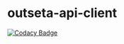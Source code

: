 # outseta-api-client
[![Codacy Badge](https://api.codacy.com/project/badge/Grade/92acabe7bc8140fdacda0ecbf7d99401)](https://app.codacy.com/gh/tiltcamp/outseta-api-client?utm_source=github.com&utm_medium=referral&utm_content=tiltcamp/outseta-api-client&utm_campaign=Badge_Grade)